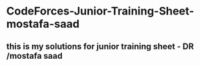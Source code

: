 # CodeForces-Junior-Training-Sheet-mostafa-saad
## this is my solutions for junior training sheet - DR /mostafa saad 
